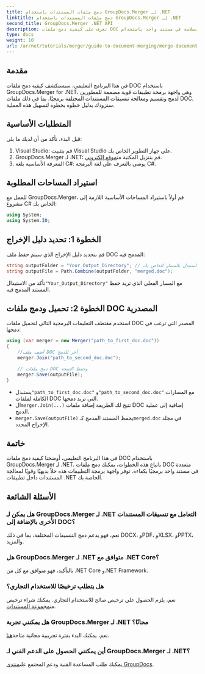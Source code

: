 ```yaml
---
title: دمج ملفات المستندات باستخدام GroupDocs.Merger لـ .NET
linktitle: دمج ملفات المستندات باستخدام GroupDocs.Merger لـ .NET
second_title: GroupDocs.Merger .NET API
description: تعرف على كيفية دمج ملفات DOC متعددة بسلاسة في مستند واحد باستخدام GroupDocs.Merger لـ .NET. يوفر هذا البرنامج التعليمي الشامل نهجًا واضحًا خطوة بخطوة، يغطي المتطلبات الأساسية، ومقاطع التعليمات البرمجية، والأسئلة الشائعة.
type: docs
weight: 10
url: /ar/net/tutorials/merger/guide-to-document-merging/merge-document-files/
---
```

## مقدمة

في هذا البرنامج التعليمي، سنستكشف كيفية دمج ملفات DOC باستخدام GroupDocs.Merger for .NET، وهي واجهة برمجة تطبيقات قوية مصممة للمطورين لدمج وتقسيم ومعالجة تنسيقات المستندات المختلفة برمجيًا، بما في ذلك ملفات DOC. سنزودك بدليل خطوة بخطوة لتسهيل هذه العملية.

## المتطلبات الأساسية

قبل البدء، تأكد من أن لديك ما يلي:

1. Visual Studio: قم بتثبيت Visual Studio على جهاز التطوير الخاص بك.
2.  GroupDocs.Merger لـ .NET: قم بتنزيل المكتبة من[موقع إلكتروني](https://releases.groupdocs.com/merger/net/).
3. المعرفة الأساسية بلغة C#: يوصى بالتعرف على لغة البرمجة C#.

## استيراد المساحات المطلوبة

للعمل مع GroupDocs.Merger، قم أولاً باستيراد المساحات الأساسية اللازمة إلى مشروع C# الخاص بك:

```csharp
using System;
using System.IO;
```

## الخطوة 1: تحديد دليل الإخراج

قم بتحديد دليل الإخراج الذي سيتم حفظ ملف DOC المدمج فيه:

```csharp
string outputFolder = "Your_Output_Directory"; // استبدل بالمسار الخاص بك
string outputFile = Path.Combine(outputFolder, "merged.doc");
```

 تأكد من الاستبدال`"Your_Output_Directory"` مع المسار الفعلي الذي تريد حفظ المستند المدمج فيه.

## الخطوة 2: تحميل ودمج ملفات DOC المصدرية

استخدم مقتطف التعليمات البرمجية التالي لتحميل ملفات DOC المصدر التي ترغب في دمجها:

```csharp
using (var merger = new Merger("path_to_first_doc.doc"))
{
    //أضف ملف DOC آخر للدمج
    merger.Join("path_to_second_doc.doc");

    // دمج ملفات DOC وحفظ النتيجة
    merger.Save(outputFile);
}
```


-  يستبدل`"path_to_first_doc.doc"` و`"path_to_second_doc.doc"` مع المسارات الكاملة لملفات DOC التي تريد دمجها.
-  ال`merger.Join(...)` تتيح لك الطريقة إضافة ملفات DOC إضافية إلى عملية الدمج.
- `merger.Save(outputFile)` يحفظ المستند المدمج كـ`merged.doc` في مجلد الإخراج المحدد.

## خاتمة

في هذا البرنامج التعليمي، أوضحنا كيفية دمج ملفات DOC باستخدام GroupDocs.Merger لـ .NET. باتباع هذه الخطوات، يمكنك دمج ملفات DOC متعددة في مستند واحد برمجيًا بكفاءة. توفر واجهة برمجة التطبيقات هذه حلاً بديهيًا وقويًا لمعالجة المستندات داخل تطبيقات .NET الخاصة بك.

## الأسئلة الشائعة

### هل يمكن لـ GroupDocs.Merger لـ .NET التعامل مع تنسيقات المستندات الأخرى بالإضافة إلى DOC؟

نعم، فهو يدعم دمج التنسيقات المختلفة، بما في ذلك DOCX، وPDF، وXLSX، وPPTX، والمزيد.

### هل GroupDocs.Merger لـ .NET متوافق مع .NET Core؟

بالتأكيد، فهو متوافق مع كل من .NET Core و.NET Framework.

### هل يتطلب ترخيصًا للاستخدام التجاري؟

نعم، يلزم الحصول على ترخيص صالح للاستخدام التجاري. يمكنك شراء ترخيص من[مجموعة المستندات](https://purchase.groupdocs.com/buy).

### هل يمكنني تجربة GroupDocs.Merger لـ .NET مجانًا؟

 نعم، يمكنك البدء بفترة تجريبية مجانية متاحة[هنا](https://releases.groupdocs.com/).

### أين يمكنني الحصول على الدعم الفني لـ GroupDocs.Merger لـ .NET؟

 يمكنك طلب المساعدة الفنية ودعم المجتمع على[منتدى GroupDocs](https://forum.groupdocs.com/c/merger/32).